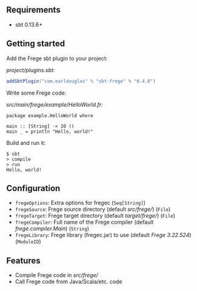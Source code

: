 ## Requirements

* sbt 0.13.6+

## Getting started

Add the Frege sbt plugin to your project:

*project/plugins.sbt:*

```scala
addSbtPlugin("com.earldouglas" % "sbt-frege" % "0.4.0")
```

Write some Frege code:

*src/main/frege/example/HelloWorld.fr:*

```frege
package example.HelloWorld where

main :: [String] -> IO ()
main _ = println "Hello, world!"
```

Build and run it:

```
$ sbt
> compile
> run
Hello, world!
```

## Configuration

* `fregeOptions`: Extra options for fregec (`Seq[String]`)
* `fregeSource`: Frege source directory (default *src/frege/*) (`File`)
* `fregeTarget`: Frege target directory (default *target/frege/*) (`File`)
* `fregeCompiler`: Full name of the Frege compiler (default *frege.compiler.Main*) (`String`)
* `fregeLibrary`: Frege library (fregec.jar) to use (default *Frege 3.22.524*) (`ModuleID`)

## Features

* Compile Frege code in *src/frege/*
* Call Frege code from Java/Scala/etc. code
